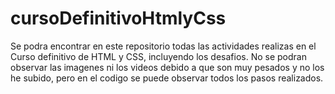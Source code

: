 # cursoDefinitivoHtmlyCss
Se podra encontrar en este repositorio todas las actividades realizas en el Curso definitivo de HTML y CSS, incluyendo los desafios. 
No se podran observar las imagenes ni los videos debido a que son muy pesados y no los he subido, pero en el codigo se puede observar todos los pasos realizados.
